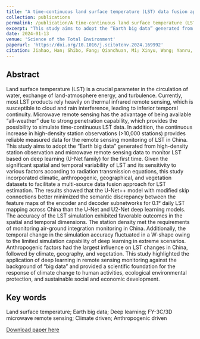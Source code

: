 ```yaml
---
title: "A time-continuous land surface temperature (LST) data fusion approach based on deep learning with microwave remote sensing and high-density ground truth observations"
collection: publications
permalink: /publication/A time-continuous land surface temperature (LST) data fusion approach based on deep learning with microwave remote sensing and high-density ground truth observations
excerpt: "This study aims to adopt the “Earth big data” generated from high-density station observation and microwave remote sensing data to monitor LST based on deep learning (U-Net family) for the first time.<br/><br/><img src='/wen/images/STE2024.jpg' width='500' height='454'>"
date: 2024-01-13
venue: 'Science of the Total Environment'
paperurl: 'https://doi.org/10.1016/j.scitotenv.2024.169992'
citation: Jiahao, Han; Shibo, Fang; Qianchuan, Mi; Xinyu, Wang; Yanru, Yu; Wen, Zhuo; Xiaofeng, Peng. A time-continuous land surface temperature (LST) data fusion approach based on deep learning with microwave remote sensing and high-density ground truth observations. Science of The Total Environment, 2024, 914, 169992.
---
```


## Abstract
Land surface temperature (LST) is a crucial parameter in the circulation of water, exchange of land-atmosphere energy, and turbulence. Currently, most LST products rely heavily on thermal infrared remote sensing, which is susceptible to cloud and rain interference, leading to inferior temporal continuity. Microwave remote sensing has the advantage of being available “all-weather” due to strong penetration capability, which provides the possibility to simulate time-continuous LST data. In addition, the continuous increase in high-density station observations (>10,000 stations) provides reliable measured data for the remote sensing monitoring of LST in China. This study aims to adopt the “Earth big data” generated from high-density station observation and microwave remote sensing data to monitor LST based on deep learning (U-Net family) for the first time. Given the significant spatial and temporal variability of LST and its sensitivity to various factors according to radiation transmission equations, this study incorporated climatic, anthropogenic, geographical, and vegetation datasets to facilitate a multi-source data fusion approach for LST estimation. The results showed that the U-Net++ model with modified skip connections better minimized the semantic discrepancy between the feature maps of the encoder and decoder subnetworks for 0.1° daily LST mapping across China than the U-Net and U2-Net deep learning models. The accuracy of the LST simulation exhibited favorable outcomes in the spatial and temporal dimensions. The station density met the requirements of monitoring air-ground integration monitoring in China. Additionally, the temporal change in the simulation accuracy fluctuated in a W-shape owing to the limited simulation capability of deep learning in extreme scenarios. Anthropogenic factors had the largest influence on LST changes in China, followed by climate, geography, and vegetation. This study highlighted the application of deep learning in remote sensing monitoring against the background of “big data” and provided a scientific foundation for the response of climate change to human activities, ecological environmental protection, and sustainable social and economic development.

## Key words
Land surface temperature; Earth big data; Deep learning; FY-3C/3D microwave remote sensing; Climate driven; Anthropogenic driven

[Download paper here](https://wenzhuo727.github.io/wen/files/STE2024.pdf)



